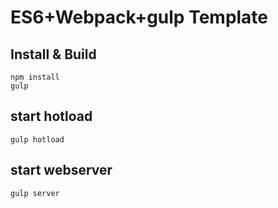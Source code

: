 # ES6+Webpack+gulp Template

## Install & Build

```
npm install
gulp
```

## start hotload

```
gulp hotload
```

## start webserver

```
gulp server
```